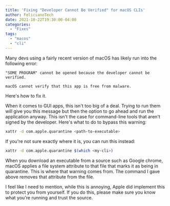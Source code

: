 ```yaml
---
title: 'Fixing "Developer Cannot Be Verified" for macOS CLIs'
author: FelicianoTech
date: 2021-10-22T19:30:00-04:00
categories:
  - "Fixes"
tags:
  - "macos"
  - "cli"
---
```


Many devs using a fairly recent version of macOS has likely run into the following error:

```text
"SOME PROGRAM" cannot be opened because the developer cannot be verified.

macOS cannot verify that this app is free from malware.
```

Here's how to fix it.

<!--more-->

When it comes to GUI apps, this isn't too big of a deal.
Trying to run them will give you this message but then the option to go ahead and run the application anyway.
This isn't the case for command-line tools that aren't signed by the developer.
Here's what to do to bypass this warning:

```bash
xattr -d com.apple.quarantine <path-to-executable>
```

If you're not sure exactly where it is, you can run this instead:

```bash
xattr -d com.apple.quarantine $(which <my-cli>)
```

When you download an executable from a source such as Google chrome, macOS applies a file system attribute to that file that marks it as being in quarantine.
This is where that warning comes from.
The command I gave above removes that attribute from the file.

I feel like I need to mention, while this is annoying, Apple did implement this to protect you from yourself.
If you do this, please make sure you know what you're running and trust the source.
